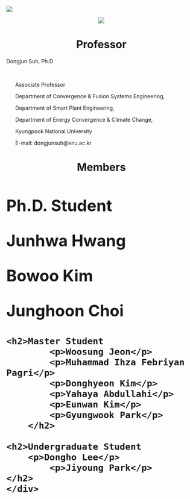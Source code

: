 
<a href="https://sites.google.com/site/knuscislab/home" target="_blank"><img src="https://img.shields.io/badge/SITE-333333?style=for-the-badge&logoColor=white"/></a>
<div align=center>
        <img src="https://capsule-render.vercel.app/api?type=waving&color=auto&height=200&section=header&text=SCISLAB&fontSize=90" />
</div>
<div align=center>
	<h1> Professor </h1>
	<div align=left>
		<p>Dongjun Suh, Ph.D</p>
		<br>
		<ul>
			<p>Associate Professor</p>
  			<p>Department of Convergence & Fusion Systems Engineering,</p>
  			<p>Department of Smart Plant Engineering,</p>
  			<p>Department of Energy Convergence & Climate Change,</p>
  			<p>Kyungpook National University</p>
  			<p>E-mail: dongjunsuh@knu.ac.kr</p> 
		</ul>
 		
</div>
<h1> Members 
	<div align=left>
	<h2>Ph.D. Student 
    		<p>Junhwa Hwang</p>
		<p>Bowoo Kim</p>
		<p>Junghoon Choi</p>
	</h2>	
		
	<h2>Master Student 
     		<p>Woosung Jeon</p>
    		<p>Muhammad Ihza Febriyan Pagri</p>
      		<p>Donghyeon Kim</p>
    		<p>Yahaya Abdullahi</p>
      		<p>Eunwan Kim</p>
      		<p>Gyungwook Park</p>
     	</h2>
  
	<h2>Undergraduate Student 
		<p>Dongho Lee</p>
      		<p>Jiyoung Park</p>
	</h2>	
	</div>
</h1>
